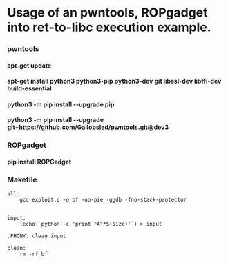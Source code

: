 # Usage of an pwntools, ROPgadget into ret-to-libc execution example.

### pwntools

#### apt-get update
#### apt-get install python3 python3-pip python3-dev git libssl-dev libffi-dev build-essential
#### python3 -m pip install --upgrade pip
#### python3 -m pip install --upgrade git+https://github.com/Gallopsled/pwntools.git@dev3

### ROPgadget

#### pip install ROPGadget


### Makefile
```
all:
	gcc exploit.c -o bf -no-pie -ggdb -fno-stack-protector


input:
	(echo `python -c 'print "A"*$(size)'`) > input

.PHONY: clean input

clean:
	rm -rf bf
```
